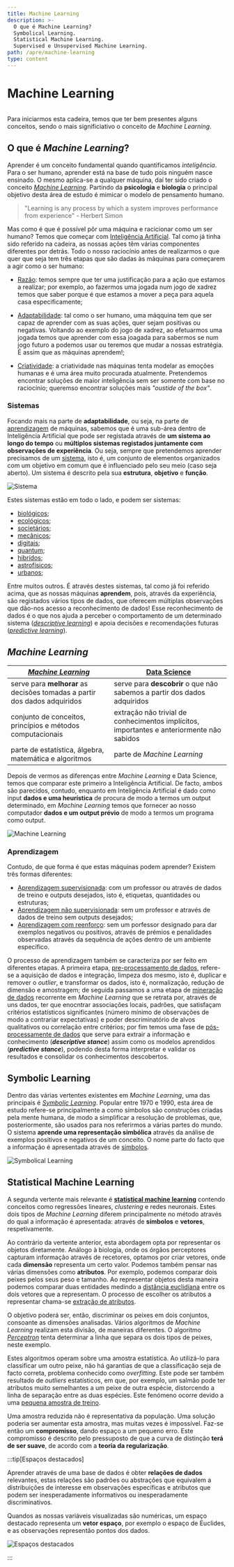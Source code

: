 ```yaml
---
title: Machine Learning
description: >-
  O que é Machine Learning?
  Symbolical Learning.
  Statistical Machine Learning.
  Supervised e Unsupervised Machine Learning.
path: /apre/machine-learning
type: content
---
```


# Machine Learning

```toc

```

Para iniciarmos esta cadeira, temos que ter bem presentes alguns conceitos, sendo o mais significiativo o conceito de _Machine Learning_.

## O que é _Machine Learning_?

Aprender é um conceito fundamental quando quantificamos _inteligência_. Para o ser humano, aprender está na base de tudo pois ninguém nasce ensinado. O mesmo aplica-se a qualquer máquina, daí ter sido criado o conceito [_Machine Learning_](color:pink). Partindo da **psicologia** e **biologia** o principal objetivo desta área de estudo é mimicar o modelo de pensamento humano.

> "Learning is any process by which a system improves performance from experience" - Herbert Simon

Mas como é que é possível pôr uma máquina e racicionar como um ser humano? Temos que começar com [Inteligência Artificial](color:pink). Tal como já tinha sido referido na cadeira, as nossas ações têm várias componentes diferentes por detrás. Todo o nosso raciocínio antes de realizarmos o que quer que seja tem três etapas que são dadas às máquinas para começarem a agir como o ser humano:

- [Razão](color:orange): temos sempre que ter uma justificação para a ação que estamos a realizar; por exemplo, ao fazermos uma jogada num jogo de xadrez temos que saber porque é que estamos a mover a peça para aquela casa especificamente;

- [Adaptabilidade](color:orange): tal como o ser humano, uma máqquina tem que ser capaz de aprender com as suas ações, quer sejam positivas ou negativas. Voltando ao exemplo do jogo de xadrez, ao efetuarmos uma jogada temos que aprender com essa joagada para sabermos se num jogo futuro a podemos usar ou teremos que mudar a nossas estratégia. É assim que as máquinas aprendem!;

- [Criatividade](color:orange): a criatividade nas máquinas tenta modelar as emoções humanas e é uma área muito procurada atualmente. Pretendemos encontrar soluções de maior inteligência sem ser somente com base no raciocínio; queremso encontrar soluções mais _"oustide of the box"_.

### Sistemas

Focando mais na parte de **adaptabilidade**, ou seja, na parte de [aprendizagem](color:pink) de máquinas, sabemos que é uma sub-área dentro de Inteligência Artificial que pode ser registada através de **um sistema ao longo do tempo** ou **múltiplos sistemas registados juntamente com observações de experiência**. Ou seja, sempre que pretendemos aprender precisamos de um [sistema](color:pink), isto é, um conjunto de elementos organizados com um objetivo em comum que é influenciado pelo seu meio (caso seja aberto). Um sistema é descrito pela sua **estrutura**, **objetivo** e **função**.

![Sistema](./assets/0001-sistema.png#dark=3)

Estes sistemas estão em todo o lado, e podem ser sistemas:

- [biológicos](color:orange);
- [ecológicos](color:orange);
- [societários](color:orange);
- [mecânicos](color:orange);
- [digitais](color:orange);
- [quantum](color:orange);
- [hibrídos](color:orange);
- [astrofísicos](color:orange);
- [urbanos](color:orange);

Entre muitos outros. É através destes sistemas, tal como já foi referido acima, que as nossas máquinas **aprendem**, pois, através da experiência, são registados vários tipos de dados, que oferecem múltiplas observações que dão-nos acesso a reconhecimento de dados! Esse reconhecimento de dados é o que nos ajuda a perceber o comportamento de um determinado sistema ([_descriptive learning_](color:pink)) e apoia decisões e recomendações futuras ([_predictive learning_](color:pink)).

## _Machine Learning_

| [**_Machine Learning_**](color:pink)                                      | [**Data Science**](color:orange)                                                          |
| ------------------------------------------------------------------------- | ----------------------------------------------------------------------------------------- |
| serve para **melhorar** as decisões tomadas a partir dos dados adquiridos | serve para **descobrir** o que não sabemos a partir dos dados adquiridos                  |
| conjunto de conceitos, princípios e métodos computacionais                | extração não trivial de conhecimentos implícitos, importantes e anteriormente não sabidos |
| parte de estatística, álgebra, matemática e algoritmos                    | parte de _Machine Learning_                                                               |

Depois de vermos as diferenças entre _Machine Learning_ e Data Science, temos que comparar este primeiro a Inteligência Artificial. De facto, ambos são parecidos, contudo, enquanto em Inteligência Artificial é dado como input **dados e uma heurística** de procura de modo a termos um output determinado, em _Machine Learning_ temos que fornecer ao nosso computador **dados e um output prévio** de modo a termos um programa como output.

![Machine Learning](./assets/0001-ml.png#dark=3)

### Aprendizagem

Contudo, de que forma é que estas máquinas podem aprender? Existem três formas diferentes:

- [Aprendizagem supervisionada](color:orange): com um professor ou através de dados de treino e outputs desejados, isto é, etiquetas, quantidades ou estruturas;
- [Aprendizagem não supervisionada](color:orange): sem um professor e através de dados de treino sem outputs desejados;
- [Aprendizagem com reenforço](color:orange): sem um porfessor designado para dar exemplos negativos ou positivos, através de prémios e penalidades observadas através da sequência de ações dentro de um ambiente específico.

O processo de aprendizagem também se caracteriza por ser feito em diferentes etapas. A primeira etapa, [pre-processamento de dados](color:pink), refere-se a aquisição de dados e integração, limpeza dos mesmo, isto é, duplicar e remover o _outlier_, e transformar os dados, isto é, normalização, redução de dimensão e amostragem; de seguida passamos a uma etapa de [mineração de dados](color:pink) recorrente em _Machine Learning_ que se retrata por, através de uns dados, ter que enocntrar associações locais, padrões, que satisfaçam critérios estatísticos significantes (número mínimo de observações de modo a contrariar expectativas) e poder descriminatório de alvos qualitativos ou correlação entre critérios; por fim temos uma fase de [pós-processamente de dados](color:pink) que serve para extrair a informação e conhecimento (**_descriptive stance_**) assim como os modelos aprendidos (**_predictive stance_**), podendo desta forma interpretar e validar os resultados e consolidar os conhecimentos descobertos.

## Symbolic Learning

Dentro das várias vertentes existentes em _Machine Learning_, uma das principais é [_Symbolic Learning_](color:pink). Popular entre 1970 e 1990, esta área de estudo refere-se principalmente a como símbolos são construções criadas pela mente humana, de modo a simplificar a resolução de problemas, que, posteriormente, são usados para nos referirmos a várias partes do mundo. O sistema **aprende uma representação simbólica** através da análise de exemplos positivos e negativos de um conceito. O nome parte do facto que a informação é apresentada através de [símbolos](color:orange).

![Symbolical Learning](./assets/0001-symbolic-learning.png#dark=2)

## Statistical Machine Learning

A segunda vertente mais relevante é [**statistical machine learning**](color:pink) contendo conceitos como regressões lineares, _clustering_ e redes neuronais. Estes dois tipos de _Machine Learning_ diferem principalmente no método através do qual a informação é apresentada: através de **símbolos** e **vetores**, respetivamente.

Ao contrário da vertente anterior, esta abordagem opta por representar os objetos diretamente. Análogo à biologia, onde os órgãos perceptores capturam informação através de recetores, optamos por criar vetores, onde cada **dimensão** representa um certo valor. Podemos também pensar nas várias dimensões como **atributos**. Por exemplo, podemos comparar dois peixes pelos seus peso e tamanho. Ao representar objetos desta maneira podemos comparar duas entidades medindo a [distância euclidiana](color:pink) entre os dois vetores que a representam. O processo de escolher os atributos a representar chama-se [extração de atributos](color:pink).

O objetivo poderá ser, então, discriminar os peixes em dois conjuntos, consoante as dimensões analisadas. Vários algoritmos de _Machine Learning_ realizam esta divisão, de maneiras diferentes. O algoritmo [_Perceptron_](color:orange) tenta determinar a linha que separa os dois tipos de peixes, neste exemplo.

Estes algoritmos operam sobre uma amostra estatística. Ao utilizá-lo para classificar um outro peixe, não há garantias de que a classificação seja de facto correta, problema conhecido como _overfitting_. Este pode ser também resultado de _outliers_ estatísticos, em que, por exemplo, um salmão pode ter atributos muito semelhantes a um peixe de outra espécie, distorcendo a linha de separação entre as duas espécies. Este fenómeno ocorre devido a uma [pequena amostra de treino](color:pink).

Uma amostra reduzida não é representativa da população. Uma solução poderia ser aumentar esta amostra, mas muitas vezes é impossível. Faz-se então um **compromisso**, dando espaço a um pequeno erro. Este compromisso é descrito pelo pressuposto de que a curva de distinção **terá de ser suave**, de acordo com a **teoria da regularização**.

:::tip[Espaços destacados]

Aprender através de uma base de dados é obter **relações de dados** relevantes, estas relações são padrões ou abstrações que equivalem a distribuições de interesse em observações específicas e atributos que podem ser inesperadamente informativos ou inesperadamente discriminativos.

Quandos as nossas variáveis visualizadas são numéricas, um espaço destacado representa um **vetor espaço**, por exemplo o espaço de Euclides, e as observações representão pontos dos dados.

![Espaços destacados](./assets/0001-espaços.png#dark=3)

:::
